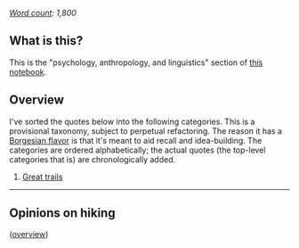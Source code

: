 *[Word count](https://wordcounter.net/): 1,800*

## What is this?

This is the "psychology, anthropology, and linguistics" section of [this notebook](https://monastri.github.io/). 

<a name="#overview"></a>

## Overview

I've sorted the quotes below into the following categories. This is a provisional taxonomy, subject to perpetual refactoring. The reason it has a [Borgesian flavor](https://github.com/monastri/monastri.github.io/blob/master/poetry.md#the-celestial-emporium-of-benevolent-knowledge) is that it's meant to aid recall and idea-building. The categories are ordered alphabetically; the actual quotes (the top-level categories that is) are chronologically added.

1. [Great trails](#great-trails) 
	
----------------------------------------

<a name="#opinions-on-hiking"></a>
## Opinions on hiking
([overview](#overview))
